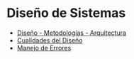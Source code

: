 # Diseño de Sistemas

- [Diseño - Metodologías - Arquitectura]("DiseñoMetodologiasYArquitectura.md")
- [Cualidades del Diseño]("CualidadesDelDiseño.md")
- [Manejo de Errores]("ManejoDeErrores.md")